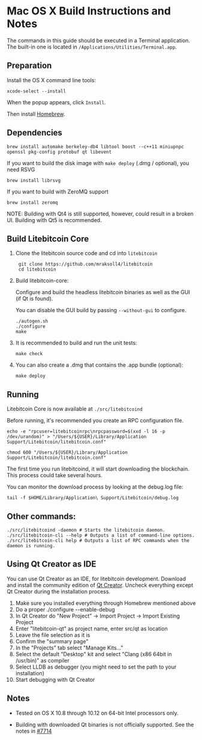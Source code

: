 Mac OS X Build Instructions and Notes
====================================
The commands in this guide should be executed in a Terminal application.
The built-in one is located in `/Applications/Utilities/Terminal.app`.

Preparation
-----------
Install the OS X command line tools:

`xcode-select --install`

When the popup appears, click `Install`.

Then install [Homebrew](https://brew.sh).

Dependencies
----------------------

    brew install automake berkeley-db4 libtool boost --c++11 miniupnpc openssl pkg-config protobuf qt libevent

If you want to build the disk image with `make deploy` (.dmg / optional), you need RSVG

    brew install librsvg

If you want to build with ZeroMQ support
    
    brew install zeromq

NOTE: Building with Qt4 is still supported, however, could result in a broken UI. Building with Qt5 is recommended.

Build Litebitcoin Core
------------------------

1. Clone the litebitcoin source code and cd into `litebitcoin`

        git clone https://github.com/mraksoll4/litebitcoin
        cd litebitcoin

2.  Build litebitcoin-core:

    Configure and build the headless litebitcoin binaries as well as the GUI (if Qt is found).

    You can disable the GUI build by passing `--without-gui` to configure.

        ./autogen.sh
        ./configure
        make

3.  It is recommended to build and run the unit tests:

        make check

4.  You can also create a .dmg that contains the .app bundle (optional):

        make deploy

Running
-------

Litebitcoin Core is now available at `./src/litebitcoind`

Before running, it's recommended you create an RPC configuration file.

    echo -e "rpcuser=litebitcoinrpc\nrpcpassword=$(xxd -l 16 -p /dev/urandom)" > "/Users/${USER}/Library/Application Support/Litebitcoin/litebitcoin.conf"

    chmod 600 "/Users/${USER}/Library/Application Support/Litebitcoin/litebitcoin.conf"

The first time you run litebitcoind, it will start downloading the blockchain. This process could take several hours.

You can monitor the download process by looking at the debug.log file:

    tail -f $HOME/Library/Application\ Support/Litebitcoin/debug.log

Other commands:
-------

    ./src/litebitcoind -daemon # Starts the litebitcoin daemon.
    ./src/litebitcoin-cli --help # Outputs a list of command-line options.
    ./src/litebitcoin-cli help # Outputs a list of RPC commands when the daemon is running.

Using Qt Creator as IDE
------------------------
You can use Qt Creator as an IDE, for litebitcoin development.
Download and install the community edition of [Qt Creator](https://www.qt.io/download/).
Uncheck everything except Qt Creator during the installation process.

1. Make sure you installed everything through Homebrew mentioned above
2. Do a proper ./configure --enable-debug
3. In Qt Creator do "New Project" -> Import Project -> Import Existing Project
4. Enter "litebitcoin-qt" as project name, enter src/qt as location
5. Leave the file selection as it is
6. Confirm the "summary page"
7. In the "Projects" tab select "Manage Kits..."
8. Select the default "Desktop" kit and select "Clang (x86 64bit in /usr/bin)" as compiler
9. Select LLDB as debugger (you might need to set the path to your installation)
10. Start debugging with Qt Creator

Notes
-----

* Tested on OS X 10.8 through 10.12 on 64-bit Intel processors only.

* Building with downloaded Qt binaries is not officially supported. See the notes in [#7714](https://github.com/bitcoin/bitcoin/issues/7714)

